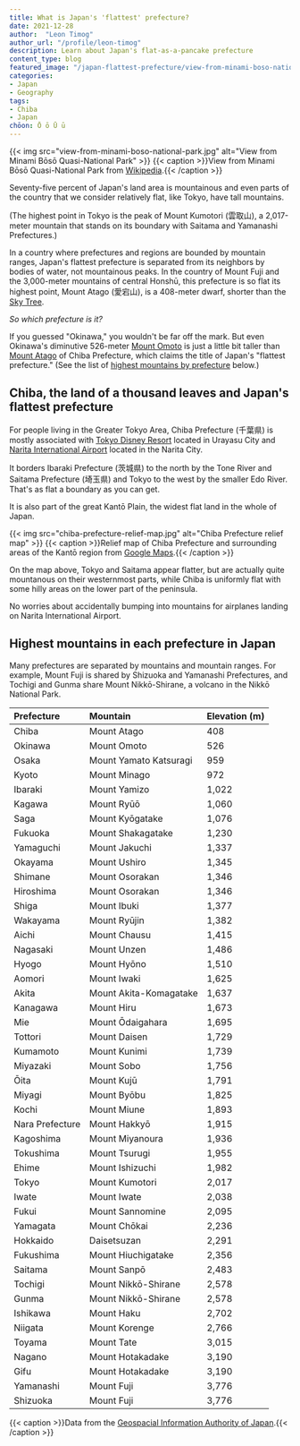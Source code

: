 ```yaml
---
title: What is Japan's 'flattest' prefecture?
date: 2021-12-28
author:  "Leon Timog"
author_url: "/profile/leon-timog"
description: Learn about Japan's flat-as-a-pancake prefecture
content_type: blog
featured_image: "/japan-flattest-prefecture/view-from-minami-boso-national-park.jpg"
categories:
- Japan
- Geography
tags:
- Chiba
- Japan
chōon: Ō ō Ū ū
---
```

{{< img src="view-from-minami-boso-national-park.jpg" alt="View from Minami Bōsō Quasi-National Park" >}}
{{< caption >}}View from Minami Bōsō Quasi-National Park from [Wikipedia](https://ja.wikipedia.org/wiki/%E5%8D%83%E8%91%89%E7%9C%8C#/media/%E3%83%95%E3%82%A1%E3%82%A4%E3%83%AB:%E4%B9%9D%E5%8D%81%E4%B9%9D%E8%B0%B7_-_panoramio.jpg).{{< /caption >}}

Seventy-five percent of Japan's land area is mountainous and even parts of the country that we consider relatively flat, like Tokyo, have tall mountains.

(The highest point in Tokyo is the peak of Mount Kumotori (雲取山), a 2,017-meter mountain that stands on its boundary with Saitama and Yamanashi Prefectures.)

In a country where prefectures and regions are bounded by mountain ranges, Japan's flattest prefecture is separated from its neighbors by bodies of water, not mountainous peaks. In the country of Mount Fuji and the 3,000-meter mountains of central Honshū, this prefecture is so flat its highest point, Mount Atago (愛宕山), is a 408-meter dwarf, shorter than the [Sky Tree](https://www.tokyo-skytree.jp/en/).

*So which prefecture is it?*

If you guessed "Okinawa," you wouldn't be far off the mark. But even Okinawa's diminutive 526-meter [Mount Omoto](https://en.wikipedia.org/wiki/Mount_Omoto) is just a little bit taller than [Mount Atago](https://en.wikipedia.org/wiki/Mount_Atago_(Minamib%C5%8Ds%C5%8D,_Chiba)) of Chiba Prefecture, which claims the title of Japan's "flattest prefecture." (See the list of [highest mountains by prefecture](#highest-mountains-in-each-prefecture-in-japan) below.)


## Chiba, the land of a thousand leaves and Japan's flattest prefecture

For people living in the Greater Tokyo Area, Chiba Prefecture (千葉県) is mostly associated with [Tokyo Disney Resort](https://www.tokyodisneyresort.jp/top.html) located in Urayasu City and [Narita International Airport](https://timog.org/christmas-2021-in-narita-airport/) located in the Narita City.

It borders Ibaraki Prefecture (茨城県) to the north by the Tone River and Saitama Prefecture (埼玉県) and Tokyo to the west by the smaller Edo River. That's as flat a boundary as you can get.

It is also part of the great Kantō Plain, the widest flat land in the whole of Japan.

{{< img src="chiba-prefecture-relief-map.jpg" alt="Chiba Prefecture relief map" >}}
{{< caption >}}Relief map of Chiba Prefecture and surrounding areas of the Kantō region from [Google Maps](https://www.google.com/maps).{{< /caption >}}

On the map above, Tokyo and Saitama appear flatter, but are actually quite mountanous on their westernmost parts, while Chiba is uniformly flat with some hilly areas on the lower part of the peninsula.

No worries about accidentally bumping into mountains for airplanes landing on Narita International Airport.


## Highest mountains in each prefecture in Japan

Many prefectures are separated by mountains and mountain ranges. For example, Mount Fuji is shared by Shizuoka and Yamanashi Prefectures, and Tochigi and Gunma share Mount Nikkō-Shirane, a volcano in the Nikkō National Park.

<table class="orange-table">
<thead>
<tr>
<th style="text-align:left">Prefecture</th>
<th style="text-align:left">Mountain</th>
<th style="text-align:left">Elevation (m)</th>
</tr>
</thead>
<tbody>
<tr>
<td style="text-align:left">Chiba</td>
<td style="text-align:left">Mount Atago</td>
<td style="text-align:left">408</td>
</tr>
<tr>
<td style="text-align:left">Okinawa</td>
<td style="text-align:left">Mount Omoto</td>
<td style="text-align:left">526</td>
</tr>
<tr>
<td style="text-align:left">Osaka</td>
<td style="text-align:left">Mount Yamato Katsuragi</td>
<td style="text-align:left">959</td>
</tr>
<tr>
<td style="text-align:left">Kyoto</td>
<td style="text-align:left">Mount Minago</td>
<td style="text-align:left">972</td>
</tr>
<tr>
<td style="text-align:left">Ibaraki</td>
<td style="text-align:left">Mount Yamizo</td>
<td style="text-align:left">1,022</td>
</tr>
<tr>
<td style="text-align:left">Kagawa</td>
<td style="text-align:left">Mount Ryūō</td>
<td style="text-align:left">1,060</td>
</tr>
<tr>
<td style="text-align:left">Saga</td>
<td style="text-align:left">Mount Kyōgatake</td>
<td style="text-align:left">1,076</td>
</tr>
<tr>
<td style="text-align:left">Fukuoka</td>
<td style="text-align:left">Mount Shakagatake</td>
<td style="text-align:left">1,230</td>
</tr>
<tr>
<td style="text-align:left">Yamaguchi</td>
<td style="text-align:left">Mount Jakuchi</td>
<td style="text-align:left">1,337</td>
</tr>
<tr>
<td style="text-align:left">Okayama</td>
<td style="text-align:left">Mount Ushiro</td>
<td style="text-align:left">1,345</td>
</tr>
<tr>
<td style="text-align:left">Shimane</td>
<td style="text-align:left">Mount Osorakan</td>
<td style="text-align:left">1,346</td>
</tr>
<tr>
<td style="text-align:left">Hiroshima</td>
<td style="text-align:left">Mount Osorakan</td>
<td style="text-align:left">1,346</td>
</tr>
<tr>
<td style="text-align:left">Shiga</td>
<td style="text-align:left">Mount Ibuki</td>
<td style="text-align:left">1,377</td>
</tr>
<tr>
<td style="text-align:left">Wakayama</td>
<td style="text-align:left">Mount Ryūjin</td>
<td style="text-align:left">1,382</td>
</tr>
<tr>
<td style="text-align:left">Aichi</td>
<td style="text-align:left">Mount Chausu</td>
<td style="text-align:left">1,415</td>
</tr>
<tr>
<td style="text-align:left">Nagasaki</td>
<td style="text-align:left">Mount Unzen</td>
<td style="text-align:left">1,486</td>
</tr>
<tr>
<td style="text-align:left">Hyogo</td>
<td style="text-align:left">Mount Hyōno</td>
<td style="text-align:left">1,510</td>
</tr>
<tr>
<td style="text-align:left">Aomori</td>
<td style="text-align:left">Mount Iwaki</td>
<td style="text-align:left">1,625</td>
</tr>
<tr>
<td style="text-align:left">Akita</td>
<td style="text-align:left">Mount Akita-Komagatake</td>
<td style="text-align:left">1,637</td>
</tr>
<tr>
<td style="text-align:left">Kanagawa</td>
<td style="text-align:left">Mount Hiru</td>
<td style="text-align:left">1,673</td>
</tr>
<tr>
<td style="text-align:left">Mie</td>
<td style="text-align:left">Mount Ōdaigahara</td>
<td style="text-align:left">1,695</td>
</tr>
<tr>
<td style="text-align:left">Tottori</td>
<td style="text-align:left">Mount Daisen</td>
<td style="text-align:left">1,729</td>
</tr>
<tr>
<td style="text-align:left">Kumamoto</td>
<td style="text-align:left">Mount Kunimi</td>
<td style="text-align:left">1,739</td>
</tr>
<tr>
<td style="text-align:left">Miyazaki</td>
<td style="text-align:left">Mount Sobo</td>
<td style="text-align:left">1,756</td>
</tr>
<tr>
<td style="text-align:left">Ōita</td>
<td style="text-align:left">Mount Kujū</td>
<td style="text-align:left">1,791</td>
</tr>
<tr>
<td style="text-align:left">Miyagi</td>
<td style="text-align:left">Mount Byōbu</td>
<td style="text-align:left">1,825</td>
</tr>
<tr>
<td style="text-align:left">Kochi</td>
<td style="text-align:left">Mount Miune</td>
<td style="text-align:left">1,893</td>
</tr>
<tr>
<td style="text-align:left">Nara Prefecture</td>
<td style="text-align:left">Mount Hakkyō</td>
<td style="text-align:left">1,915</td>
</tr>
<tr>
<td style="text-align:left">Kagoshima</td>
<td style="text-align:left">Mount Miyanoura</td>
<td style="text-align:left">1,936</td>
</tr>
<tr>
<td style="text-align:left">Tokushima</td>
<td style="text-align:left">Mount Tsurugi</td>
<td style="text-align:left">1,955</td>
</tr>
<tr>
<td style="text-align:left">Ehime</td>
<td style="text-align:left">Mount Ishizuchi</td>
<td style="text-align:left">1,982</td>
</tr>
<tr>
<td style="text-align:left">Tokyo</td>
<td style="text-align:left">Mount Kumotori</td>
<td style="text-align:left">2,017</td>
</tr>
<tr>
<td style="text-align:left">Iwate</td>
<td style="text-align:left">Mount Iwate</td>
<td style="text-align:left">2,038</td>
</tr>
<tr>
<td style="text-align:left">Fukui</td>
<td style="text-align:left">Mount Sannomine</td>
<td style="text-align:left">2,095</td>
</tr>
<tr>
<td style="text-align:left">Yamagata</td>
<td style="text-align:left">Mount Chōkai</td>
<td style="text-align:left">2,236</td>
</tr>
<tr>
<td style="text-align:left">Hokkaido</td>
<td style="text-align:left">Daisetsuzan</td>
<td style="text-align:left">2,291</td>
</tr>
<tr>
<td style="text-align:left">Fukushima</td>
<td style="text-align:left">Mount Hiuchigatake</td>
<td style="text-align:left">2,356</td>
</tr>
<tr>
<td style="text-align:left">Saitama</td>
<td style="text-align:left">Mount Sanpō</td>
<td style="text-align:left">2,483</td>
</tr>
<tr>
<td style="text-align:left">Tochigi</td>
<td style="text-align:left">Mount Nikkō-Shirane</td>
<td style="text-align:left">2,578</td>
</tr>
<tr>
<td style="text-align:left">Gunma</td>
<td style="text-align:left">Mount Nikkō-Shirane</td>
<td style="text-align:left">2,578</td>
</tr>
<tr>
<td style="text-align:left">Ishikawa</td>
<td style="text-align:left">Mount Haku</td>
<td style="text-align:left">2,702</td>
</tr>
<tr>
<td style="text-align:left">Niigata</td>
<td style="text-align:left">Mount Korenge</td>
<td style="text-align:left">2,766</td>
</tr>
<tr>
<td style="text-align:left">Toyama</td>
<td style="text-align:left">Mount Tate</td>
<td style="text-align:left">3,015</td>
</tr>
<tr>
<td style="text-align:left">Nagano</td>
<td style="text-align:left">Mount Hotakadake</td>
<td style="text-align:left">3,190</td>
</tr>
<tr>
<td style="text-align:left">Gifu</td>
<td style="text-align:left">Mount Hotakadake</td>
<td style="text-align:left">3,190</td>
</tr>
<tr>
<td style="text-align:left">Yamanashi</td>
<td style="text-align:left">Mount Fuji</td>
<td style="text-align:left">3,776</td>
</tr>
<tr>
<td style="text-align:left">Shizuoka</td>
<td style="text-align:left">Mount Fuji</td>
<td style="text-align:left">3,776</td>
</tr>
</tbody>
</table>

{{< caption >}}Data from the [Geospacial Information Authority of Japan](https://www.gsi.go.jp/kihonjohochousa/kihonjohochousa41196.html).{{< /caption >}}